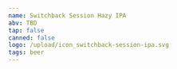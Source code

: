 ```yaml
---
name: Switchback Session Hazy IPA
abv: TBD
tap: false
canned: false
logo: /upload/icon_switchback-session-ipa.svg
tags: beer
---
```

